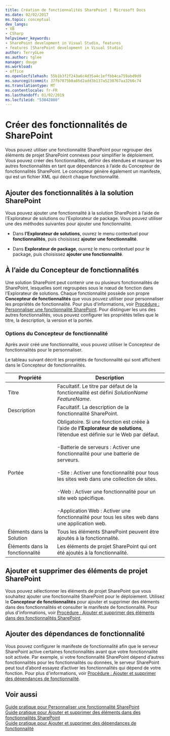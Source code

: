 ```yaml
---
title: Création de fonctionnalités SharePoint | Microsoft Docs
ms.date: 02/02/2017
ms.topic: conceptual
dev_langs:
- VB
- CSharp
helpviewer_keywords:
- SharePoint development in Visual Studio, features
- features [SharePoint development in Visual Studio]
author: TerryGLee
ms.author: tglee
manager: douge
ms.workload:
- office
ms.openlocfilehash: 55b1b3f2f243a6c4d35a4c1effbb4ca759abd9d9
ms.sourcegitcommit: 37fb7075b0a65d2add3b137a5230767aa3266c74
ms.translationtype: MT
ms.contentlocale: fr-FR
ms.lasthandoff: 01/02/2019
ms.locfileid: "53842880"
---
```

# <a name="create-sharepoint-features"></a>Créer des fonctionnalités de SharePoint
  Vous pouvez utiliser une fonctionnalité SharePoint pour regrouper des éléments de projet SharePoint connexes pour simplifier le déploiement. Vous pouvez créer des fonctionnalités, définir des étendues et marquer les autres fonctionnalités en tant que dépendances à l’aide du Concepteur de fonctionnalités SharePoint. Le concepteur génère également un manifeste, qui est un fichier XML qui décrit chaque fonctionnalité.  
  
## <a name="add-features-to-the-sharepoint-solution"></a>Ajouter des fonctionnalités à la solution SharePoint
 Vous pouvez ajouter une fonctionnalité à la solution SharePoint à l’aide de l’Explorateur de solutions ou l’Explorateur de package. Vous pouvez utiliser une des méthodes suivantes pour ajouter une fonctionnalité.  
  
-   Dans **l’Explorateur de solutions**, ouvrez le menu contextuel pour **fonctionnalités**, puis choisissez **ajouter une fonctionnalité**.  
  
-   Dans **Explorateur de package**, ouvrez le menu contextuel pour le package, puis choisissez **ajouter une fonctionnalité**.  
  
## <a name="using-the-feature-designer"></a>À l’aide du Concepteur de fonctionnalités
 Une solution SharePoint peut contenir une ou plusieurs fonctionnalités de SharePoint, lesquelles sont regroupées sous le nœud de fonction dans l’Explorateur de solutions. Chaque fonctionnalité possède son propre **Concepteur de fonctionnalités** que vous pouvez utiliser pour personnaliser les propriétés de fonctionnalité. Pour plus d'informations, voir [Procédure : Personnaliser une fonctionnalité SharePoint](../sharepoint/how-to-customize-a-sharepoint-feature.md). Pour distinguer les uns des autres fonctionnalités, vous pouvez configurer les propriétés telles que le titre, la description, la version et la portée.  
  
### <a name="feature-designer-options"></a>Options du Concepteur de fonctionnalité
 Après avoir créé une fonctionnalité, vous pouvez utiliser le Concepteur de fonctionnalités pour le personnaliser.  
  
 Le tableau suivant décrit les propriétés de fonctionnalité qui sont affichent dans le Concepteur de fonctionnalités.  
  
|Propriété|Description|  
|--------------|-----------------|  
|Titre|Facultatif. Le titre par défaut de la fonctionnalité est défini *SolutionName* *FeatureName*.|  
|Description|Facultatif. La description de la fonctionnalité SharePoint.|  
|Portée|Obligatoire. Si une fonction est créée à l’aide de **l’Explorateur de solutions**, l’étendue est définie sur le Web par défaut.<br /><br /> -Batterie de serveurs : Activer une fonctionnalité pour une batterie de serveurs.<br /><br /> -Site : Activer une fonctionnalité pour tous les sites web dans une collection de sites.<br /><br /> -Web : Activer une fonctionnalité pour un site web spécifique.<br /><br /> -Application Web : Activer une fonctionnalité pour tous les sites web dans une application web.|  
|Éléments dans la Solution|Tous les éléments SharePoint peuvent être ajoutés à la fonctionnalité.|  
|Éléments dans la fonctionnalité|Les éléments de projet SharePoint qui ont été ajoutés à la fonctionnalité.|  
  
## <a name="add-and-remove-sharepoint-project-items"></a>Ajouter et supprimer des éléments de projet SharePoint
 Vous pouvez sélectionner les éléments de projet SharePoint que vous souhaitez ajouter une fonctionnalité SharePoint pour le déploiement. Utilisez le **Concepteur de fonctionnalités** pour ajouter et supprimer des éléments dans des fonctionnalités et consulter le manifeste de fonctionnalité. Pour plus d'informations, voir [Procédure : Ajouter et supprimer des éléments dans des fonctionnalités SharePoint](../sharepoint/how-to-add-and-remove-items-to-sharepoint-features.md).  
  
## <a name="add-feature-dependencies"></a>Ajouter des dépendances de fonctionnalité
 Vous pouvez configurer le manifeste de fonctionnalité afin que le serveur SharePoint active certaines fonctionnalités avant que votre fonctionnalité soit activée. Par exemple, si votre fonctionnalité SharePoint dépend d’autres fonctionnalités pour les fonctionnalités ou données, le serveur SharePoint peut tout d’abord essayez d’activer les fonctionnalités qui dépend de votre fonction. Pour plus d'informations, voir [Procédure : Ajouter et supprimer des dépendances de fonctionnalité](../sharepoint/how-to-add-and-remove-feature-dependencies.md).  
  
## <a name="see-also"></a>Voir aussi
 [Guide pratique pour Personnaliser une fonctionnalité SharePoint](../sharepoint/how-to-customize-a-sharepoint-feature.md)   
 [Guide pratique pour Ajouter et supprimer des éléments dans des fonctionnalités SharePoint](../sharepoint/how-to-add-and-remove-items-to-sharepoint-features.md)   
 [Guide pratique pour Ajouter et supprimer des dépendances de fonctionnalité](../sharepoint/how-to-add-and-remove-feature-dependencies.md)  
